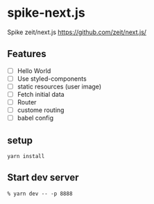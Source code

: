# spike-next.js
Spike zeit/next.js
https://github.com/zeit/next.js/

## Features

- [ ] Hello World
- [ ] Use styled-components
- [ ] static resources (user image)
- [ ] Fetch initial data
- [ ] Router
- [ ] custome routing
- [ ] babel config

## setup

`yarn install`

## Start dev server

`% yarn dev -- -p 8888`
